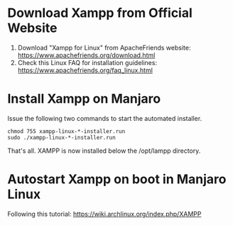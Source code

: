 # Download Xampp from Official Website

1. Download "Xampp for Linux" from ApacheFriends website: https://www.apachefriends.org/download.html
2. Check this Linux FAQ for installation guidelines: https://www.apachefriends.org/faq_linux.html

# Install Xampp on Manjaro

Issue the following two commands to start the automated installer.

```
chmod 755 xampp-linux-*-installer.run
sudo ./xampp-linux-*-installer.run
```

That's all. XAMPP is now installed below the /opt/lampp directory.

# Autostart Xampp on boot in Manjaro Linux

Following this tutorial: https://wiki.archlinux.org/index.php/XAMPP

